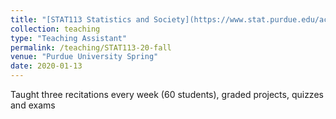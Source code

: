 ```yaml
---
title: "[STAT113 Statistics and Society](https://www.stat.purdue.edu/academic_programs/courses/schedule_info.php?crs=113&semester=Fall&year=2019)"
collection: teaching
type: "Teaching Assistant"
permalink: /teaching/STAT113-20-fall
venue: "Purdue University Spring"
date: 2020-01-13
---
```


Taught three recitations every week (60 students), graded projects, quizzes and exams

